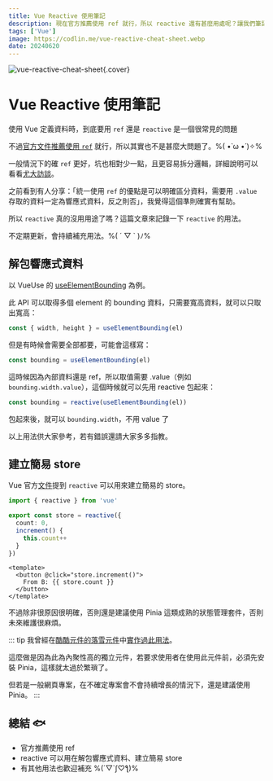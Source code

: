 ```yaml
---
title: Vue Reactive 使用筆記
description: 現在官方推薦使用 ref 就行，所以 reactive 還有甚麼用處呢？讓我們筆記一下。(。・∀・)ノ
tags: ['Vue']
image: https://codlin.me/vue-reactive-cheat-sheet.webp
date: 20240620
---
```


![vue-reactive-cheat-sheet](/vue-reactive-cheat-sheet.webp){.cover}

# Vue Reactive 使用筆記

使用 Vue 定義資料時，到底要用 `ref` 還是 `reactive` 是一個很常見的問題

不過[官方文件推薦使用 `ref`](https://vuejs.org/guide/essentials/reactivity-fundamentals#limitations-of-reactive:~:text=Due%20to%20these%20limitations%2C%20we%20recommend%20using) 就行，所以其實也不是甚麼大問題了。%( •̀ ω •́ )✧%

一般情況下的確 `ref` 更好，坑也相對少一點，且更容易拆分邏輯，詳細說明可以看看[尤大訪談](https://www.youtube.com/watch?v=e8Wlv4AGJjk&ab_channel=%E6%88%90%E5%BC%8F%E8%AA%9E%E8%A8%80%2FMikeCheng)。

之前看到有人分享：「統一使用 `ref` 的優點是可以明確區分資料，需要用 `.value` 存取的資料一定為響應式資料，反之則否」，我覺得這個準則確實有幫助。

所以 `reactive` 真的沒用用途了嗎？這篇文章來記錄一下 `reactive` 的用法。

不定期更新，會持續補充用法。%( ´ ▽ ` )ﾉ%

## 解包響應式資料

以 VueUse 的 [useElementBounding](https://vueuse.org/core/useElementBounding/) 為例。

此 API 可以取得多個 element 的 bounding 資料，只需要寬高資料，就可以只取出寬高：

```ts
const { width, height } = useElementBounding(el)
```

但是有時候會需要全部都要，可能會這樣寫：

```ts
const bounding = useElementBounding(el)
```

這時候因為內部資料還是 ref，所以取值需要 .value（例如 `bounding.width.value`），這個時候就可以先用 reactive 包起來：

```ts
const bounding = reactive(useElementBounding(el))
```

包起來後，就可以 `bounding.width`，不用 value 了

以上用法供大家參考，若有錯誤還請大家多多指教。

## 建立簡易 store

Vue 官方[文件](https://vuejs.org/guide/scaling-up/state-management#simple-state-management-with-reactivity-api)提到 `reactive` 可以用來建立簡易的 store。

```ts
import { reactive } from 'vue'

export const store = reactive({
  count: 0,
  increment() {
    this.count++
  }
})
```

```vue
<template>
  <button @click="store.increment()">
    From B: {{ store.count }}
  </button>
</template>
```

不過除非很原因很明確，否則還是建議使用 Pinia 這類成熟的狀態管理套件，否則未來維護很麻煩。

::: tip
我曾經在[酷酷元件的落雪元件](https://chillcomponent.codlin.me/components/bg-snow/)中[實作過此用法](https://gitlab.com/side_project/chill-component/-/blob/main/src/components/bg-snow/bg-snow-store.ts)。

這麼做是因為此為內聚性高的獨立元件，若要求使用者在使用此元件前，必須先安裝 Pinia，這樣就太過於繁瑣了。

但若是一般網頁專案，在不確定專案會不會持續增長的情況下，還是建議使用 Pinia。
:::

## 總結 🐟

- 官方推薦使用 ref
- reactive 可以用在解包響應式資料、建立簡易 store
- 有其他用法也歡迎補充 %(´▽`ʃ♡ƪ)%
